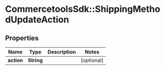 # CommercetoolsSdk::ShippingMethodUpdateAction

## Properties
Name | Type | Description | Notes
------------ | ------------- | ------------- | -------------
**action** | **String** |  | [optional] 

